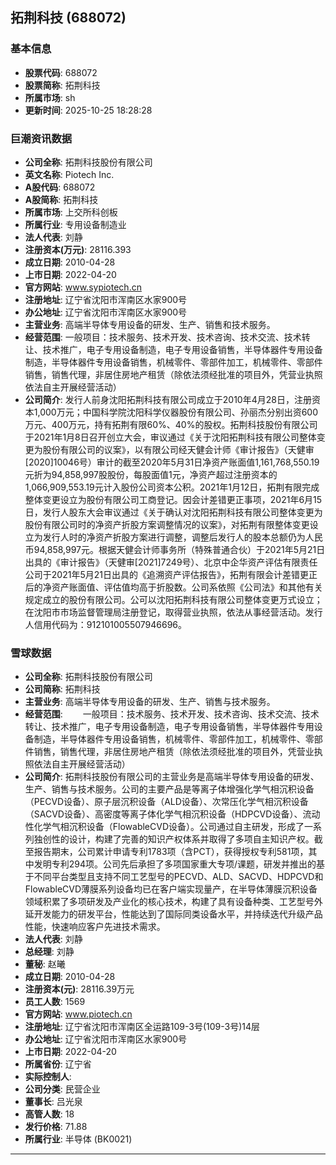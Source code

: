 ## 拓荆科技 (688072)

### 基本信息

- **股票代码**: 688072
- **股票简称**: 拓荆科技
- **所属市场**: sh
- **更新时间**: 2025-10-25 18:28:28

### 巨潮资讯数据

- **公司全称**: 拓荆科技股份有限公司
- **英文名称**: Piotech Inc.
- **A股代码**: 688072
- **A股简称**: 拓荆科技
- **所属市场**: 上交所科创板
- **所属行业**: 专用设备制造业
- **法人代表**: 刘静
- **注册资本(万元)**: 28116.393
- **成立日期**: 2010-04-28
- **上市日期**: 2022-04-20
- **官方网站**: www.sypiotech.cn
- **注册地址**: 辽宁省沈阳市浑南区水家900号
- **办公地址**: 辽宁省沈阳市浑南区水家900号
- **主营业务**: 高端半导体专用设备的研发、生产、销售和技术服务。
- **经营范围**: 一般项目：技术服务、技术开发、技术咨询、技术交流、技术转让、技术推广，电子专用设备制造，电子专用设备销售，半导体器件专用设备制造，半导体器件专用设备销售，机械零件、零部件加工，机械零件、零部件销售，销售代理，非居住房地产租赁（除依法须经批准的项目外，凭营业执照依法自主开展经营活动）
- **公司简介**: 发行人前身沈阳拓荆科技有限公司成立于2010年4月28日，注册资本1,000万元；中国科学院沈阳科学仪器股份有限公司、孙丽杰分别出资600万元、400万元，持有拓荆有限60%、40%的股权。拓荆科技股份有限公司于2021年1月8日召开创立大会，审议通过《关于沈阳拓荆科技有限公司整体变更为股份有限公司的议案》，以有限公司经天健会计师《审计报告》（天健审[2020]10046号）审计的截至2020年5月31日净资产账面值1,161,768,550.19元折为94,858,997股股份，每股面值1元，净资产超过注册资本的1,066,909,553.19元计入股份公司资本公积。2021年1月12日，拓荆有限完成整体变更设立为股份有限公司工商登记。因会计差错更正事项，2021年6月15日，发行人股东大会审议通过《关于确认对沈阳拓荆科技有限公司整体变更为股份有限公司时的净资产折股方案调整情况的议案》，对拓荆有限整体变更设立为发行人时的净资产折股方案进行调整，调整后发行人的股本总额仍为人民币94,858,997元。根据天健会计师事务所（特殊普通合伙）于2021年5月21日出具的《审计报告》（天健审[2021]7249号）、北京中企华资产评估有限责任公司于2021年5月21日出具的《追溯资产评估报告》，拓荆有限会计差错更正后的净资产账面值、评估值均高于折股数。公司系依照《公司法》和其他有关规定成立的股份有限公司。公可以沈阳拓荆科技有限公司整体变更万式设立；在沈阳市市场监督管理局注册登记，取得营业执照，依法从事经营活动。发行人信用代码为：912101005507946696。

### 雪球数据

- **公司全称**: 拓荆科技股份有限公司
- **公司简称**: 拓荆科技
- **主营业务**: 高端半导体专用设备的研发、生产、销售与技术服务。
- **经营范围**: 　　一般项目：技术服务、技术开发、技术咨询、技术交流、技术转让、技术推广，电子专用设备制造，电子专用设备销售，半导体器件专用设备制造，半导体器件专用设备销售，机械零件、零部件加工，机械零件、零部件销售，销售代理，非居住房地产租赁（除依法须经批准的项目外，凭营业执照依法自主开展经营活动）
- **公司简介**: 拓荆科技股份有限公司的主营业务是高端半导体专用设备的研发、生产、销售与技术服务。公司的主要产品是等离子体增强化学气相沉积设备（PECVD设备）、原子层沉积设备（ALD设备）、次常压化学气相沉积设备（SACVD设备）、高密度等离子体化学气相沉积设备（HDPCVD设备）、流动性化学气相沉积设备（FlowableCVD设备）。公司通过自主研发，形成了一系列独创性的设计，构建了完善的知识产权体系并取得了多项自主知识产权。截至报告期末，公司累计申请专利1783项（含PCT），获得授权专利581项，其中发明专利294项。公司先后承担了多项国家重大专项/课题，研发并推出的基于不同平台类型且支持不同工艺型号的PECVD、ALD、SACVD、HDPCVD和FlowableCVD薄膜系列设备均已在客户端实现量产，在半导体薄膜沉积设备领域积累了多项研发及产业化的核心技术，构建了具有设备种类、工艺型号外延开发能力的研发平台，性能达到了国际同类设备水平，并持续迭代升级产品性能，快速响应客户先进技术需求。
- **法人代表**: 刘静
- **总经理**: 刘静
- **董秘**: 赵曦
- **成立日期**: 2010-04-28
- **注册资本(元)**: 28116.39万元
- **员工人数**: 1569
- **官方网站**: www.piotech.cn
- **注册地址**: 辽宁省沈阳市浑南区全运路109-3号(109-3号)14层
- **办公地址**: 辽宁省沈阳市浑南区水家900号
- **上市日期**: 2022-04-20
- **所属省份**: 辽宁省
- **实际控制人**: 
- **公司分类**: 民营企业
- **董事长**: 吕光泉
- **高管人数**: 18
- **发行价格**: 71.88
- **所属行业**: 半导体 (BK0021)

---
